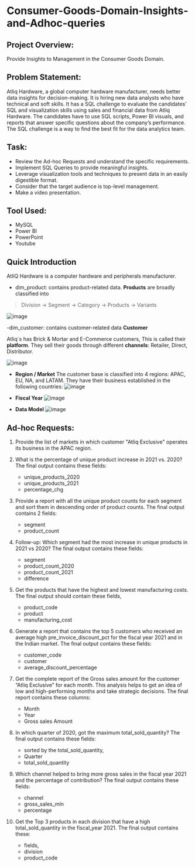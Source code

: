 # Consumer-Goods-Domain-Insights-and-Adhoc-queries



  

## Project Overview:

Provide Insights to Management in the Consumer Goods Domain.

## Problem Statement:

Atliq Hardware, a global computer hardware manufacturer, needs better data insights for decision-making. It is hiring new data analysts who have technical and soft skills. It has a SQL challenge to evaluate the candidates’ SQL and visualization skills using sales and financial data from Atliq Hardware. The candidates have to use SQL scripts, Power BI visuals, and reports that answer specific questions about the company’s performance. The SQL challenge is a way to find the best fit for the data analytics team.

## Task:

-  Review the Ad-hoc Requests and understand the specific requirements.
-  Implement SQL Queries to provide meaningful insights.
-  Leverage visualization tools and techniques to present data in an easily digestible format.
-  Consider that the target audience is top-level management.
-  Make a video presentation.

## Tool Used:

- MySQL
- Power BI
- PowerPoint
- Youtube

 ## Quick Introduction 
 
AtliQ Hardware is a computer hardware and peripherals manufacturer. 

- dim_product: contains product-related data. **Products** are broadly classified into 

> Division -> Segment -> Category -> Products -> Variants

![image](https://github.com/mythilyram/Consumer-Goods-Insights-and-Adhoc-queries/assets/123518126/23d8bdc3-961b-4568-8b4e-74138237558e)
 
-dim_customer: contains customer-related data **Customer**
  
  Atliq`s has Brick & Mortar and E-Commerce customers, This is called their **platform**.
  They sell their goods through different **channels**: Retailer, Direct, Distributor.

![image](https://github.com/mythilyram/Consumer-Goods-Insights-and-Adhoc-queries/assets/123518126/bfb6c2e0-138b-4e27-a23b-bd8fdf7624e6)

- **Region / Market**
The customer base is classified into 4 regions: APAC, EU, NA, and LATAM.
They have their business established in the following countries:
![image](https://github.com/mythilyram/Consumer-Goods-Insights-and-Adhoc-queries/assets/123518126/e01ca926-0911-4457-a265-21e6e4424b88)

- **Fiscal Year**
![image](https://github.com/mythilyram/Consumer-Goods-Insights-and-Adhoc-queries/assets/123518126/870d2bb2-38b8-499d-b39b-7c71bf030920)

- **Data Model**
![image](https://github.com/mythilyram/Consumer-Goods-Insights-and-Adhoc-queries/assets/123518126/36015f2a-ab8a-44ad-a15c-f1d96a65ff65)

## Ad-hoc Requests:

1. Provide the list of markets in which customer "Atliq Exclusive" operates its business in the APAC region.
2. What is the percentage of unique product increase in 2021 vs. 2020?
   The final output contains these fields:
    - unique_products_2020
    - unique_products_2021
    - percentage_chg
3. Provide a report with all the unique product counts for each segment and sort them in descending order of product counts.
   The final output contains 2 fields:
    - segment
    - product_count

4. Follow-up: Which segment had the most increase in unique products in 2021 vs 2020?
   The final output contains these fields:
    - segment
    - product_count_2020
    - product_count_2021
    - difference

5.  Get the products that have the highest and lowest manufacturing costs.
    The final output should contain these fields,
    - product_code
    - product
    - manufacturing_cost
      
6. Generate a report that contains the top 5 customers who received an average high pre_invoice_discount_pct for the fiscal year 2021 and in the Indian market.
   The final output contains these fields:
    - customer_code
    - customer
    - average_discount_percentage
7. Get the complete report of the Gross sales amount for the customer “Atliq Exclusive” for each month. This analysis helps to get an idea of low and high-performing months and take strategic decisions.
  The final report contains these columns:
    - Month
    - Year
    - Gross sales Amount
8. In which quarter of 2020, got the maximum total_sold_quantity?
   The final output contains these fields:
    - sorted by the total_sold_quantity,
    - Quarter
    - total_sold_quantity
9. Which channel helped to bring more gross sales in the fiscal year 2021 and the percentage of contribution?
    The final output contains these fields:
    - channel
    - gross_sales_mln
    - percentage
10. Get the Top 3 products in each division that have a high total_sold_quantity in the fiscal_year 2021.
    The final output contains these:
    - fields,
    - division
    - product_code

